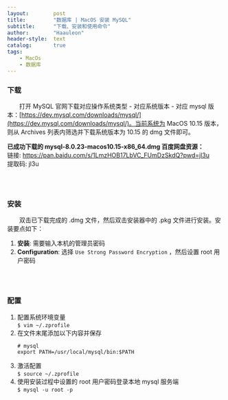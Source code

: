 ```yaml
---
layout:        post
title:         "数据库 | MacOS 安装 MySQL"
subtitle:      "下载、安装和使用命令"
author:        "Haauleon"
header-style:  text
catalog:       true
tags:
    - MacOs
    - 数据库
---
```


### 下载
&emsp;&emsp;打开 MySQL 官网下载对应操作系统类型 - 对应系统版本 - 对应 mysql 版本：[https://dev.mysql.com/downloads/mysql/](https://dev.mysql.com/downloads/mysql/)。当前系统为 MacOS 10.15 版本，则从 Archives 列表内筛选并下载系统版本为 10.15 的 dmg 文件即可。       

**已成功下载的 mysql-8.0.23-macos10.15-x86_64.dmg 百度网盘资源：**     
链接: https://pan.baidu.com/s/1LmzHOB17LbVC_FUmDzSkdQ?pwd=jl3u     
提取码: jl3u 

<br><br>

### 安装
&emsp;&emsp;双击已下载完成的 .dmg 文件，然后双击安装器中的 .pkg 文件进行安装。安装要点如下：     
1. **安装**: 需要输入本机的管理员密码      
2. **Configuration**: 选择 `Use Strong Password Encryption` ，然后设置 root 用户密码     
    
<br><br>

### 配置
1. 配置系统环境变量           
    `$ vim ~/.zprofile` 
2. 在文件末尾添加以下内容并保存       
    ```
    # mysql
    export PATH=/usr/local/mysql/bin:$PATH
    ```
3. 激活配置   
    `$ source ~/.zprofile`
4. 使用安装过程中设置的 root 用户密码登录本地 mysql 服务端         
    `$ mysql -u root -p`